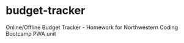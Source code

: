 # budget-tracker
Online/Offline Budget Tracker - Homework for Northwestern Coding Bootcamp PWA unit
